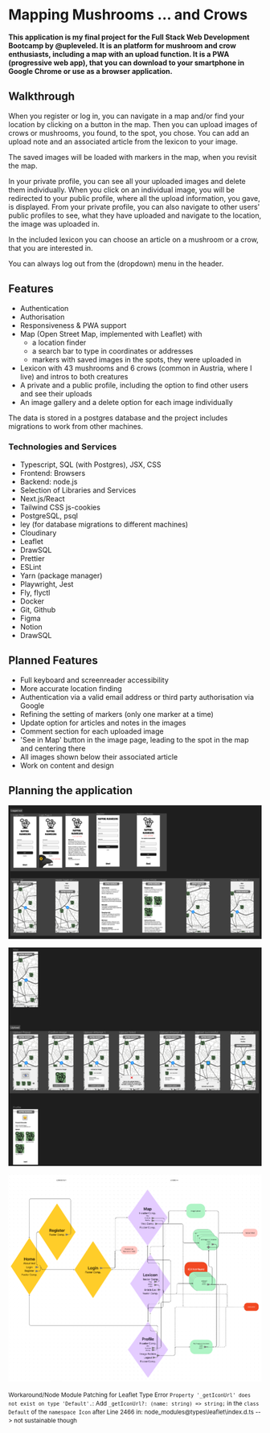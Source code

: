 # Mapping Mushrooms ... and Crows

**This application is my final project for the Full Stack Web Development Bootcamp by @upleveled. It is an platform for mushroom and crow enthusiasts, including a map with an upload function. It is a PWA (progressive web app), that you can download to your smartphone in Google Chrome or use as a browser application.**

## Walkthrough

When you register or log in, you can navigate in a map and/or find your location by clicking on a button in the map. Then you can upload images of crows or mushrooms, you found, to the spot, you chose. You can add an upload note and an associated article from the lexicon to your image.

The saved images will be loaded with markers in the map, when you revisit the map.

In your private profile, you can see all your uploaded images and delete them individually. When you click on an individual image, you will be redirected to your public profile, where all the upload information, you gave, is displayed. From your private profile, you can also navigate to other users' public profiles to see, what they have uploaded and navigate to the location, the image was uploaded in.

In the included lexicon you can choose an article on a mushroom or a crow, that you are interested in.

You can always log out from the (dropdown) menu in the header.

## Features

- Authentication
- Authorisation
- Responsiveness & PWA support
- Map (Open Street Map, implemented with Leaflet) with
  - a location finder
  - a search bar to type in coordinates or addresses
  - markers with saved images in the spots, they were uploaded in
- Lexicon with 43 mushrooms and 6 crows (common in Austria, where I live) and intros to both creatures
- A private and a public profile, including the option to find other users and see their uploads
- An image gallery and a delete option for each image individually

The data is stored in a postgres database and the project includes migrations to work from other machines.

### Technologies and Services

- Typescript, SQL (with Postgres), JSX, CSS
- Frontend: Browsers
- Backend: node.js
- Selection of Libraries and Services
- Next.js/React
- Tailwind CSS
  js-cookies
- PostgreSQL, psql
- ley (for database migrations to different machines)
- Cloudinary
- Leaflet
- DrawSQL
- Prettier
- ESLint
- Yarn (package manager)
- Playwright, Jest
- Fly, flyctl
- Docker
- Git, Github
- Figma
- Notion
- DrawSQL

## Planned Features

- Full keyboard and screenreader accessibility
- More accurate location finding
- Authentication via a valid email address or third party authorisation via Google
- Refining the setting of markers (only one marker at a time)
- Update option for articles and notes in the images
- Comment section for each uploaded image
- 'See in Map' button in the image page, leading to the spot in the map and centering there
- All images shown below their associated article
- Work on content and design

## Planning the application

![Prototype](/screenshot-prototype-1.png)

![Prototype](/screenshot-prototype-2.png)

![Flow](/screenshot-flow.png)

<small>Workaround/Node Module Patching for Leaflet Type Error `Property '_getIconUrl' does not exist on type 'Default'.`: Add `_getIconUrl?: (name: string) => string;` in the `class Default` of the `namespace Icon` after Line 2466 in: node_modules\@types\leaflet\index.d.ts --> not sustainable though</small>
